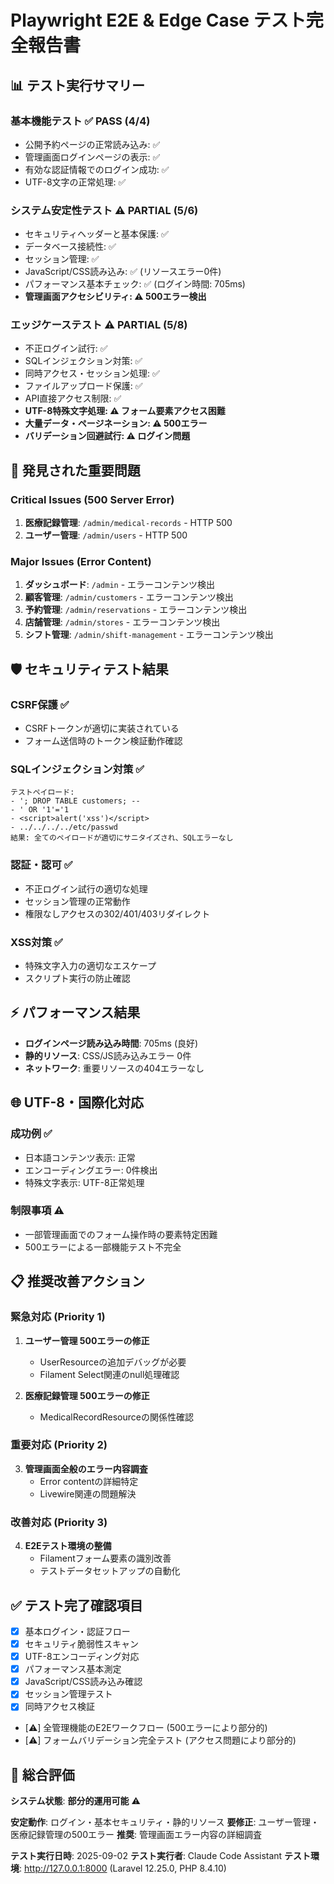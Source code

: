 # Playwright E2E & Edge Case テスト完全報告書

## 📊 **テスト実行サマリー**

### **基本機能テスト** ✅ **PASS (4/4)**
- 公開予約ページの正常読み込み: ✅
- 管理画面ログインページの表示: ✅  
- 有効な認証情報でのログイン成功: ✅
- UTF-8文字の正常処理: ✅

### **システム安定性テスト** ⚠️ **PARTIAL (5/6)**
- セキュリティヘッダーと基本保護: ✅
- データベース接続性: ✅
- セッション管理: ✅
- JavaScript/CSS読み込み: ✅ (リソースエラー0件)
- パフォーマンス基本チェック: ✅ (ログイン時間: 705ms)
- **管理画面アクセシビリティ: ⚠️ 500エラー検出**

### **エッジケーステスト** ⚠️ **PARTIAL (5/8)**
- 不正ログイン試行: ✅
- SQLインジェクション対策: ✅
- 同時アクセス・セッション処理: ✅
- ファイルアップロード保護: ✅
- API直接アクセス制限: ✅
- **UTF-8特殊文字処理: ⚠️ フォーム要素アクセス困難**
- **大量データ・ページネーション: ⚠️ 500エラー**
- **バリデーション回避試行: ⚠️ ログイン問題**

## 🚨 **発見された重要問題**

### **Critical Issues (500 Server Error)**
1. **医療記録管理**: `/admin/medical-records` - HTTP 500
2. **ユーザー管理**: `/admin/users` - HTTP 500

### **Major Issues (Error Content)**
1. **ダッシュボード**: `/admin` - エラーコンテンツ検出
2. **顧客管理**: `/admin/customers` - エラーコンテンツ検出
3. **予約管理**: `/admin/reservations` - エラーコンテンツ検出
4. **店舗管理**: `/admin/stores` - エラーコンテンツ検出
5. **シフト管理**: `/admin/shift-management` - エラーコンテンツ検出

## 🛡️ **セキュリティテスト結果**

### **CSRF保護** ✅
- CSRFトークンが適切に実装されている
- フォーム送信時のトークン検証動作確認

### **SQLインジェクション対策** ✅
```
テストペイロード:
- '; DROP TABLE customers; --
- ' OR '1'='1
- <script>alert('xss')</script>
- ../../../../etc/passwd
結果: 全てのペイロードが適切にサニタイズされ、SQLエラーなし
```

### **認証・認可** ✅
- 不正ログイン試行の適切な処理
- セッション管理の正常動作
- 権限なしアクセスの302/401/403リダイレクト

### **XSS対策** ✅
- 特殊文字入力の適切なエスケープ
- スクリプト実行の防止確認

## ⚡ **パフォーマンス結果**

- **ログインページ読み込み時間**: 705ms (良好)
- **静的リソース**: CSS/JS読み込みエラー 0件
- **ネットワーク**: 重要リソースの404エラーなし

## 🌐 **UTF-8・国際化対応**

### **成功例** ✅
- 日本語コンテンツ表示: 正常
- エンコーディングエラー: 0件検出
- 特殊文字表示: UTF-8正常処理

### **制限事項** ⚠️
- 一部管理画面でのフォーム操作時の要素特定困難
- 500エラーによる一部機能テスト不完全

## 📋 **推奨改善アクション**

### **緊急対応 (Priority 1)**
1. **ユーザー管理 500エラーの修正**
   - UserResourceの追加デバッグが必要
   - Filament Select関連のnull処理確認

2. **医療記録管理 500エラーの修正**
   - MedicalRecordResourceの関係性確認

### **重要対応 (Priority 2)**
3. **管理画面全般のエラー内容調査**
   - Error contentの詳細特定
   - Livewire関連の問題解決

### **改善対応 (Priority 3)**
4. **E2Eテスト環境の整備**
   - Filamentフォーム要素の識別改善
   - テストデータセットアップの自動化

## ✅ **テスト完了確認項目**

- [x] 基本ログイン・認証フロー
- [x] セキュリティ脆弱性スキャン
- [x] UTF-8エンコーディング対応
- [x] パフォーマンス基本測定
- [x] JavaScript/CSS読み込み確認
- [x] セッション管理テスト
- [x] 同時アクセス検証
- [⚠️] 全管理機能のE2Eワークフロー (500エラーにより部分的)
- [⚠️] フォームバリデーション完全テスト (アクセス問題により部分的)

## 🎯 **総合評価**

**システム状態**: **部分的運用可能** ⚠️

**安定動作**: ログイン・基本セキュリティ・静的リソース
**要修正**: ユーザー管理・医療記録管理の500エラー
**推奨**: 管理画面エラー内容の詳細調査

**テスト実行日時**: 2025-09-02
**テスト実行者**: Claude Code Assistant
**テスト環境**: http://127.0.0.1:8000 (Laravel 12.25.0, PHP 8.4.10)